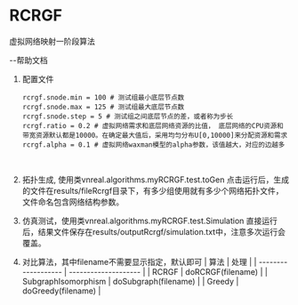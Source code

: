 # RCRGF
虚拟网络映射一阶段算法

--帮助文档
1. 配置文件

   ```properties
   rcrgf.snode.min = 100 # 测试组最小底层节点数
   rcrgf.snode.max = 125 # 测试组最大底层节点数
   rcrgf.snode.step = 5 # 测试组之间底层节点的差，或者称为步长
   rcrgf.ratio = 0.2 # 虚拟网络需求和底层网络资源的比值， 底层网络的CPU资源和带宽资源默认都是10000。在确定最大值后，采用均匀分布U[0,10000]来分配资源和需求
   rcrgf.alpha = 0.1 # 虚拟网络waxman模型的alpha参数，该值越大，对应的边越多
   ```

   ​

2. 拓扑生成, 使用类vnreal.algorithms.myRCRGF.test.toGen
  点击运行后，生成的文件在results/fileRcrgf目录下，有多少组使用就有多少个网络拓扑文件，文件命名包含网络结构参数。

3. 仿真测试，使用类vnreal.algorithms.myRCRGF.test.Simulation
  直接运行后，结果文件保存在results/outputRcrgf/simulation.txt中，注意多次运行会覆盖。

4. 对比算法，其中filename不需要显示指定，默认即可
| 算法                  | 处理                   |
| ------------------- | -------------------- |
| RCRGF               | doRCRGF(filename)    |
| SubgraphIsomorphism | doSubgraph(filename) |
| Greedy              | doGreedy(filename)   |